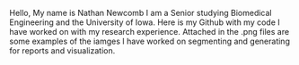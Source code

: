 Hello, My name is Nathan Newcomb I am a Senior studying Biomedical Engineering and the University of Iowa.
Here is my Github with my code I have worked on with my research experience.
Attached in the .png files are some examples of the iamges I have worked on segmenting and generating for reports and visualization.
